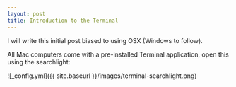 ```yaml
---
layout: post
title: Introduction to the Terminal
---
```


I will write this initial post biased to using OSX (Windows to follow).

All Mac computers come with a pre-installed Terminal application, open this using the searchlight:

![_config.yml]({{ site.baseurl }}/images/terminal-searchlight.png)

